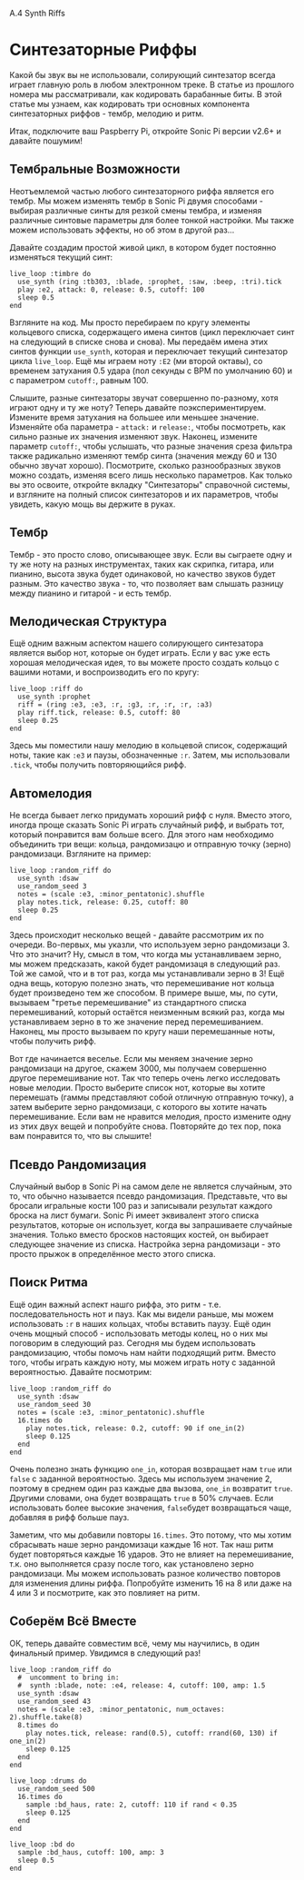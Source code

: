 A.4 Synth Riffs

# Синтезаторные Риффы

Какой бы звук вы не использовали, солирующий синтезатор всегда играет главную
роль в любом электронном треке. В статье из прошлого номера мы рассматривали,
как кодировать барабанные биты. В этой статье мы узнаем, как кодировать три
основных компонента синтезаторных риффов - тембр, мелодию и ритм.

Итак, подключите ваш Paspberry Pi, откройте Sonic Pi версии v2.6+ и давайте
пошумим!

## Тембральные Возможности

Неотъемлемой частью любого синтезаторного риффа является его тембр. Мы можем
изменять тембр в Sonic Pi двумя способами - выбирая различные синты для резкой
смены тембра, и изменяя различные синтовые параметры для более тонкой
настройки. Мы также можем использовать эффекты, но об этом в другой раз...

Давайте создадим простой живой цикл, в котором будет постоянно изменяться
текущий синт:


    live_loop :timbre do
      use_synth (ring :tb303, :blade, :prophet, :saw, :beep, :tri).tick
      play :e2, attack: 0, release: 0.5, cutoff: 100
      sleep 0.5
    end


Взгляните на код. Мы просто перебираем по кругу элементы кольцевого списка,
содержащего имена синтов (цикл переключает синт на следующий в списке снова и
снова). Мы передаём имена этих синтов функции `use_synth`, которая и
переключает текущий синтезатор цикла `live_loop`. Ещё мы играем ноту `:Е2` (ми
второй октавы), со временем затухания 0.5 удара (пол секунды с ВРМ по умолчанию
60) и с параметром `cutoff:`, равным 100.

Слышите, разные синтезаторы  звучат совершенно по-разному, хотя играют одну и
ту же ноту? Теперь давайте поэкспериментируем. Измените время затухания на
большее или меньшее значение. Изменяйте оба параметра - `attack:` и `release:`,
чтобы посмотреть, как сильно разные их значения изменяют звук. Наконец, 
измените параметр `cutoff:`, чтобы услышать, что разные значения среза фильтра
также радикально изменяют тембр синта (значения между 60 и 130 обычно звучат
хорошо). Посмотрите, сколько разнообразных звуков можно создать, изменяя всего
лишь несколько параметров. Как только вы это освоите, откройте вкладку
"Синтезаторы" справочной системы, и взгляните на полный список синтезаторов и
их параметров, чтобы увидеть, какую мощь вы держите в руках.

## Тембр

Тембр - это просто слово, описывающее звук. Если вы сыграете одну и ту же ноту
на разных инструментах, таких как скрипка, гитара, или пианино, высота звука
будет одинаковой, но качество звуков будет разным. Это качество звука - то, что
позволяет вам слышать разницу между пианино и гитарой - и есть тембр.

## Мелодическая Структура

Ещё одним важным аспектом нашего солирующего синтезатора является выбор нот,
которые он будет играть. Если у вас уже есть хорошая мелодическая идея, то вы
можете просто создать кольцо с вашими нотами, и воспроизводить его по кругу:


    live_loop :riff do
      use_synth :prophet
      riff = (ring :e3, :e3, :r, :g3, :r, :r, :r, :a3)
      play riff.tick, release: 0.5, cutoff: 80
      sleep 0.25
    end


Здесь мы поместили нашу мелодию в кольцевой список, содержащий ноты, такие как
`:е3` и паузы, обозначенные `:r`. Затем, мы использовали `.tick`, чтобы
получить повторяющийся рифф.

## Автомелодия

Не всегда бывает легко придумать хороший рифф с нуля. Вместо этого, иногда
проще сказать Sonic Pi играть случайный рифф, и выбрать тот, который понравится
вам больше всего. Для этого нам необходимо объединить три вещи: кольца,
рандомизацю и отправную точку (зерно) рандомизаци. Взгляните на пример:


    live_loop :random_riff do
      use_synth :dsaw
      use_random_seed 3
      notes = (scale :e3, :minor_pentatonic).shuffle
      play notes.tick, release: 0.25, cutoff: 80
      sleep 0.25
    end


Здесь происходит несколько вещей - давайте рассмотрим их по очереди. Во-первых,
мы указли, что используем зерно рандомизаци 3. Что это значит? Ну, смысл в том,
что когда мы устанавливаем зерно, мы можем предсказать, какой будет
рандомизаця в следующий раз. Той же самой, что и в тот раз, когда мы 
устанавливали зерно в 3! Ещё одна вещь, которую полезно знать, что 
перемешивание нот кольца будет произведено тем же способом. В примере выше, мы,
по сути, вызываем "третье перемешивание" из стандартного списка перемешиваний,
который остаётся неизменным всякий раз, когда мы устанавливаем зерно в то же
значение перед перемешиванием. Наконец, мы просто вызываем по кругу наши
перемешанные ноты, чтобы получить рифф.

Вот где начинается веселье. Если мы меняем значение зерно рандомизаци на
другое, скажем 3000, мы получаем совершенно другое перемешивание нот. Так что
теперь очень легко исследовать новые мелодии. Просто выберите список нот,
которые вы хотите перемешать (гаммы представляют собой отличную отправную
точку), а затем выберите зерно рандомизаци, с которого вы хотите начать
перемешивание. Если вам не нравится мелодия, просто измените одну из этих двух
вещей и попробуйте снова. Повторяйте до тех пор, пока вам понравится то, что вы
слышите!

## Псевдо Рандомизация

Случайный выбор в Sonic Pi на самом деле не является случайным, это то, что
обычно называется псевдо рандомизация. Представьте, что вы бросали игральные
кости 100 раз и записывали результат каждого броска на лист бумаги. Sonic Pi
имеет эквивалент этого списка результатов, которые он использует, когда вы 
запрашиваете случайные значения. Только вместо бросков настоящих костей, он
выбирает следующее значение из списка. Настройка зерна рандомизаци - это просто
прыжок в определённое место этого списка.
 
## Поиск Ритма

Ещё один важный аспект нашго риффа, это ритм - т.е. последовательность нот и
пауз. Как мы видели раньше, мы можем использовать `:r` в наших кольцах, чтобы
вставить паузу. Ещё один очень мощный способ - использовать методы колец, но о
них мы поговорим в следующий раз. Сегодня мы будем использовать рандомизацию,
чтобы помочь нам найти подходящий ритм. Вместо того, чтобы играть каждую ноту,
мы можем играть ноту с заданной вероятностью. Давайте посмотрим:


    live_loop :random_riff do
      use_synth :dsaw
      use_random_seed 30
      notes = (scale :e3, :minor_pentatonic).shuffle
      16.times do
        play notes.tick, release: 0.2, cutoff: 90 if one_in(2)
        sleep 0.125
      end
    end


Очень полезно знать функцию `one_in`, которая возвращает нам `true` или `false`
с заданной вероятностью. Здесь мы используем значение 2, поэтому в среднем
один раз каждые два вызова, `one_in` возвратит `true`. Другими словами, она
будет возвращать `true` в 50% случаев. Если использовать более высокие
значения, `false`будет возвращаться чаще, добавляя в рифф больше пауз.

Заметим, что мы добавили повторы `16.times`. Это потому, что мы хотим 
сбрасывать наше зерно рандомизаци каждые 16 нот. Так наш ритм будет повторяться
каждые 16 ударов. Это не влияет на перемешивание, т.к. оно выполняется сразу
после того, как установлено зерно рандомизаци. Мы можем использовать разное
количество повторов для изменения длины риффа. Попробуйте изменить 16 на 8 или
даже на 4 или 3 и посмотрите, как это повлияет на ритм.

## Соберём Всё Вместе

ОК, теперь давайте совместим всё, чему мы научились, в один финальный пример.
Увидимся в следующий раз!

    live_loop :random_riff do
      #  uncomment to bring in:
      #  synth :blade, note: :e4, release: 4, cutoff: 100, amp: 1.5
      use_synth :dsaw
      use_random_seed 43
      notes = (scale :e3, :minor_pentatonic, num_octaves: 2).shuffle.take(8)
      8.times do
        play notes.tick, release: rand(0.5), cutoff: rrand(60, 130) if one_in(2)
        sleep 0.125
      end
    end
     
    live_loop :drums do
      use_random_seed 500
      16.times do
        sample :bd_haus, rate: 2, cutoff: 110 if rand < 0.35
        sleep 0.125
      end
    end
     
    live_loop :bd do
      sample :bd_haus, cutoff: 100, amp: 3
      sleep 0.5
    end

